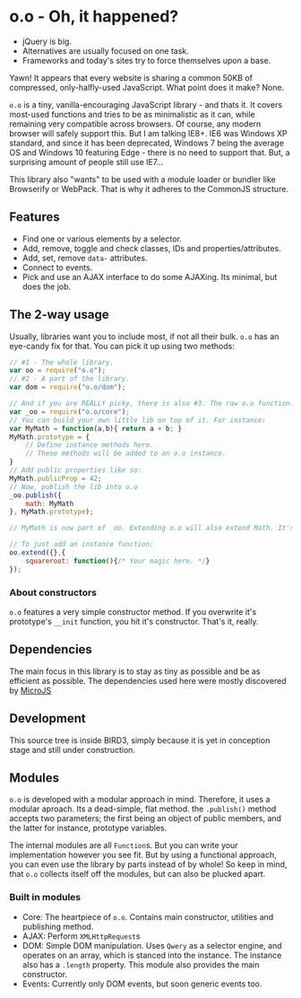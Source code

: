 # o.o - Oh, it happened?

- jQuery is big.
- Alternatives are usually focused on one task.
- Frameworks and today's sites try to force themselves upon a base.

Yawn! It appears that every website is sharing a common 50KB of compressed, only-halfly-used JavaScript. What point does it make? None.

`o.o` is a tiny, vanilla-encouraging JavaScript library - and thats it. It covers most-used functions and tries to be as minimalistic as it can, while remaining very compatible across browsers. Of course, any modern browser will safely support this. But I am talking IE8+. IE6 was Windows XP standard, and since it has been deprecated, Windows 7 being the average OS and Windows 10 featuring Edge - there is no need to support that. But, a surprising amount of people still use IE7...

This library also "wants" to be used with a module loader or bundler like Browserify or WebPack. That is why it adheres to the CommonJS structure.

## Features
- Find one or various elements by a selector.
- Add, remove, toggle and check classes, IDs and properties/attributes.
- Add, set, remove `data-` attributes.
- Connect to events.
- Pick and use an AJAX interface to do some AJAXing. Its minimal, but does the job.

## The 2-way usage
Usually, libraries want you to include most, if not all their bulk. `o.o` has an eye-candy fix for that. You can pick it up using two methods:

```javascript
// #1 - The whole library.
var oo = require("o.o");
// #2 - A part of the library.
var dom = require("o.o/dom");

// And if you are REALLY picky, there is also #3. The raw o.o function.
var _oo = require("o.o/core");
// You can build your own little lib on top of it. For instance:
var MyMath = function(a,b){ return a + b; }
MyMath.prototype = {
    // Define instance methods here.
    // These methods will be added to an o.o instance.
}
// Add public properties like so:
MyMath.publicProp = 42;
// Now, publish the lib into o.o
_oo.publish({
    math: MyMath
}, MyMath.prototype);

// MyMath is now part of _oo. Extending o.o will also extend Math. It's merged inside-out.

// To just add an instance function:
oo.extend({},{
    squareroot: function(){/* Your magic here. */}
});
```

### About constructors
`o.o` features a very simple constructor method. If you overwrite it's prototype's `__init` function, you hit it's constructor. That's it, really.

## Dependencies
The main focus in this library is to stay as tiny as possible and be as efficient as possible. The dependencies used here were mostly discovered by [MicroJS](https://microjs.com)

## Development
This source tree is inside BIRD3, simply because it is yet in conception stage and still under construction.

## Modules
`o.o` is developed with a modular approach in mind. Therefore, it uses a modular aproach. Its a dead-simple, flat method. the `.publish()` method accepts two parameters; the first being an object of public members, and the latter for instance, prototype variables.

The internal modules are all `Function`s. But you can write your implementation however you see fit. But by using a functional approach, you can even use the library by parts instead of by whole! So keep in mind, that `o.o` collects itself off the modules, but can also be plucked apart.

### Built in modules
- Core: The heartpiece of `o.o`. Contains main constructor, utilities and publishing method.
- AJAX: Perform `XMLHttpRequest`s
- DOM: Simple DOM manipulation. Uses `Qwery` as a selector engine, and operates on an array, which is stanced into the instance. The instance also has a `.length` property. This module also provides the main constructor.
- Events: Currently only DOM events, but soon generic events too.
